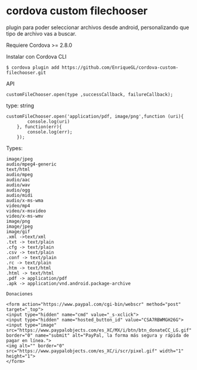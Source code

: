 # cordova custom filechooser
plugin para poder seleccionar archivos desde android, personalizando que tipo de archivo vas a buscar.
 
Requiere Cordova >= 2.8.0 

Instalar con Cordova CLI
	
	$ cordova plugin add https://github.com/EnriqueGL/cordova-custom-filechooser.git
  
API

	customFileChooser.open(type ,successCallback, failureCallback); 
  type: string
  
  	customFileChooser.open('application/pdf, image/png',function (uri){
      		console.log(uri)
    	}, function(err){
      		console.log(err);
    	});
  
Types: 

	image/jpeg
	audio/mpeg4-generic
	text/html
	audio/mpeg
	audio/aac
	audio/wav
	audio/ogg
	audio/midi
	audio/x-ms-wma
	video/mp4
	video/x-msvideo
	video/x-ms-wmv
	image/png
	image/jpeg
	image/gif
	.xml ->text/xml
	.txt -> text/plain
	.cfg -> text/plain
	.csv -> text/plain
	.conf -> text/plain
	.rc -> text/plain
	.htm -> text/html
	.html -> text/html
	.pdf -> application/pdf
	.apk -> application/vnd.android.package-archive

	Donaciones

	<form action="https://www.paypal.com/cgi-bin/webscr" method="post" target="_top">
	<input type="hidden" name="cmd" value="_s-xclick">
	<input type="hidden" name="hosted_button_id" value="CSA7RBWMGH26G">
	<input type="image" src="https://www.paypalobjects.com/es_XC/MX/i/btn/btn_donateCC_LG.gif" border="0" name="submit" alt="PayPal, la forma más segura y rápida de pagar en línea.">
	<img alt="" border="0" src="https://www.paypalobjects.com/es_XC/i/scr/pixel.gif" width="1" height="1">
	</form>


